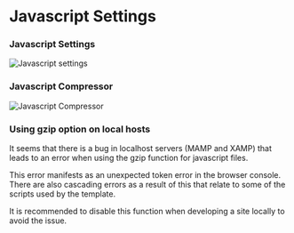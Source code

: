 Javascript Settings
====

### Javascript Settings
![Javascript settings](/zen-grid-framework-4/images/performance/javascript.jpg)
  

### Javascript Compressor
![Javascript Compressor](/zen-grid-framework-4/images/performance/javascript-compressor.jpg)

### Using gzip option on local hosts
It seems that there is a bug in localhost servers (MAMP and XAMP) that leads to an error when using the gzip function for javascript files. 

This error manifests as an unexpected token error in the browser console. There are also cascading errors as a result of this that relate to some of the scripts used by the template.

It is recommended to disable this function when developing a site locally to avoid the issue.
  